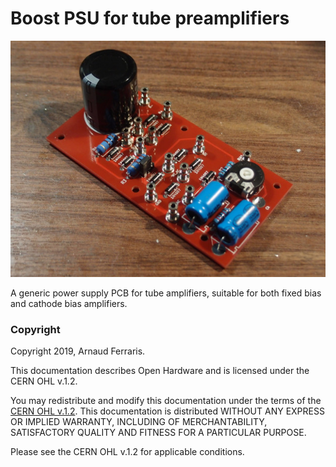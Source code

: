 # Boost PSU for tube preamplifiers

![](https://github.com/a-wai/amp_power_supply/blob/master/power_supply.jpg)

A generic power supply PCB for tube amplifiers, suitable for both fixed bias
and cathode bias amplifiers.

### Copyright

Copyright 2019, Arnaud Ferraris.

This documentation describes Open Hardware and is licensed under the
CERN OHL v.1.2.

You may redistribute and modify this documentation under the terms of the
[CERN OHL v.1.2](http://ohwr.org/cernohl). This documentation is distributed
WITHOUT ANY EXPRESS OR IMPLIED WARRANTY, INCLUDING OF MERCHANTABILITY,
SATISFACTORY QUALITY AND FITNESS FOR A PARTICULAR PURPOSE.

Please see the CERN OHL v.1.2 for applicable conditions.
